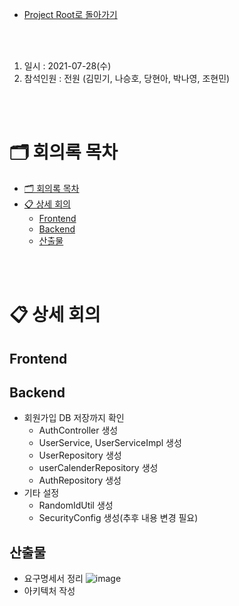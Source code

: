 - [Project Root로 돌아가기](../../README.md)

<br><br>

1. 일시 : 2021-07-28(수)
2. 참석인원 : 전원 (김민기, 나승호, 당현아, 박나영, 조현민) 

<br><br>

# 🗂 회의록 목차

- [🗂 회의록 목차](#-회의록-목차)
- [📋 상세 회의](#-상세-회의)
  - [Frontend](#frontend)
  - [Backend](#backend)
  - [산출물](#산출물)

<br><br>

# 📋 상세 회의




## Frontend





## Backend

- 회원가입 DB 저장까지 확인
  - AuthController 생성
  - UserService, UserServiceImpl 생성
  - UserRepository 생성
  - userCalenderRepository 생성
  - AuthRepository 생성
- 기타 설정
  - RandomIdUtil 생성
  - SecurityConfig 생성(추후 내용 변경 필요)

## 산출물

- 요구명세서 정리
  ![image](https://user-images.githubusercontent.com/45550607/127318191-984bf694-68f8-48f8-981c-bb0f6afe2b92.png)
- 아키텍처 작성
